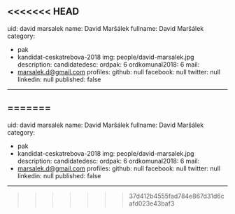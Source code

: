 <<<<<<< HEAD
---
uid: david marsalek
name: David Maršálek
fullname: David Maršálek
category:
  - pak
  - kandidat-ceskatrebova-2018
img: people/david-marsalek.jpg
description: 
candidatedesc: 
ordpak: 6
ordkomunal2018: 6
mail:
  - marsalek.d@gmail.com
profiles:
  github: null
  facebook: null
  twitter: null
  linkedin: null
published: false
---

=======
---
uid: david marsalek
name: David Maršálek
fullname: David Maršálek
category:
  - pak
  - kandidat-ceskatrebova-2018
img: people/david-marsalek.jpg
description: 
candidatedesc: 
ordpak: 6
ordkomunal2018: 6
mail:
  - marsalek.d@gmail.com
profiles:
  github: null
  facebook: null
  twitter: null
  linkedin: null
published: false
---

>>>>>>> 37d412b4555fad784e867d31d6cafd023e43baf3
